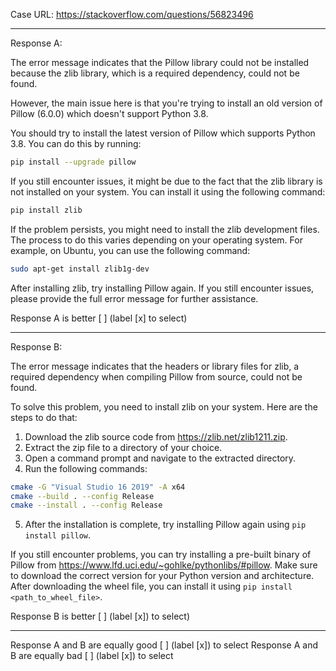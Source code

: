 Case URL: https://stackoverflow.com/questions/56823496

------
Response A:

The error message indicates that the Pillow library could not be installed because the zlib library, which is a required dependency, could not be found. 

However, the main issue here is that you're trying to install an old version of Pillow (6.0.0) which doesn't support Python 3.8. 

You should try to install the latest version of Pillow which supports Python 3.8. You can do this by running:

```bash
pip install --upgrade pillow
```

If you still encounter issues, it might be due to the fact that the zlib library is not installed on your system. You can install it using the following command:

```bash
pip install zlib
```

If the problem persists, you might need to install the zlib development files. The process to do this varies depending on your operating system. For example, on Ubuntu, you can use the following command:

```bash
sudo apt-get install zlib1g-dev
```

After installing zlib, try installing Pillow again. If you still encounter issues, please provide the full error message for further assistance.

Response A is better [ ] (label [x] to select)

-------
Response B:



The error message indicates that the headers or library files for zlib, a required dependency when compiling Pillow from source, could not be found.

To solve this problem, you need to install zlib on your system. Here are the steps to do that:

1. Download the zlib source code from https://zlib.net/zlib1211.zip.
2. Extract the zip file to a directory of your choice.
3. Open a command prompt and navigate to the extracted directory.
4. Run the following commands:

```bash
cmake -G "Visual Studio 16 2019" -A x64
cmake --build . --config Release
cmake --install . --config Release
```

5. After the installation is complete, try installing Pillow again using `pip install pillow`.

If you still encounter problems, you can try installing a pre-built binary of Pillow from https://www.lfd.uci.edu/~gohlke/pythonlibs/#pillow. Make sure to download the correct version for your Python version and architecture. After downloading the wheel file, you can install it using `pip install <path_to_wheel_file>`.

Response B is better [ ] (label [x]) to select)

-------

Response A and B are equally good [ ] (label [x]) to select
Response A and B are equally bad [ ] (label [x]) to select
